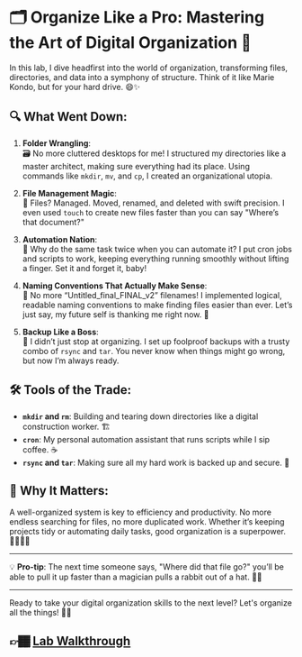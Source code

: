 # 🗂️ Organize Like a Pro: Mastering the Art of Digital Organization 🎯

In this lab, I dive headfirst into the world of organization, transforming files, directories, and data into a symphony of structure. Think of it like Marie Kondo, but for your hard drive. 😄✨

## 🔍 What Went Down:

1. **Folder Wrangling**:  
   🗃️ No more cluttered desktops for me! I structured my directories like a master architect, making sure everything had its place. Using commands like `mkdir`, `mv`, and `cp`, I created an organizational utopia.

2. **File Management Magic**:  
   📄 Files? Managed. Moved, renamed, and deleted with swift precision. I even used `touch` to create new files faster than you can say "Where’s that document?"

3. **Automation Nation**:  
   🤖 Why do the same task twice when you can automate it? I put cron jobs and scripts to work, keeping everything running smoothly without lifting a finger. Set it and forget it, baby!

4. **Naming Conventions That Actually Make Sense**:  
   📝 No more “Untitled_final_FINAL_v2” filenames! I implemented logical, readable naming conventions to make finding files easier than ever. Let’s just say, my future self is thanking me right now. 🙌

5. **Backup Like a Boss**:  
   🔄 I didn’t just stop at organizing. I set up foolproof backups with a trusty combo of `rsync` and `tar`. You never know when things might go wrong, but now I’m always ready.

## 🛠️ Tools of the Trade:

- **`mkdir` and `rm`**: Building and tearing down directories like a digital construction worker. 🏗️
- **`cron`**: My personal automation assistant that runs scripts while I sip coffee. ☕
- **`rsync` and `tar`**: Making sure all my hard work is backed up and secure. 🚀

## 🎯 Why It Matters:

A well-organized system is key to efficiency and productivity. No more endless searching for files, no more duplicated work. Whether it’s keeping projects tidy or automating daily tasks, good organization is a superpower. 🦸‍♂️🦸‍♀️

---

💡 **Pro-tip**: The next time someone says, "Where did that file go?" you’ll be able to pull it up faster than a magician pulls a rabbit out of a hat. 🐇🎩

---

Ready to take your digital organization skills to the next level? Let's organize all the things! 📂💡
## 👉🏾 [Lab Walkthrough](https://github.com/Kpierre03/OrganizingPeople/blob/main/Organize.md)
